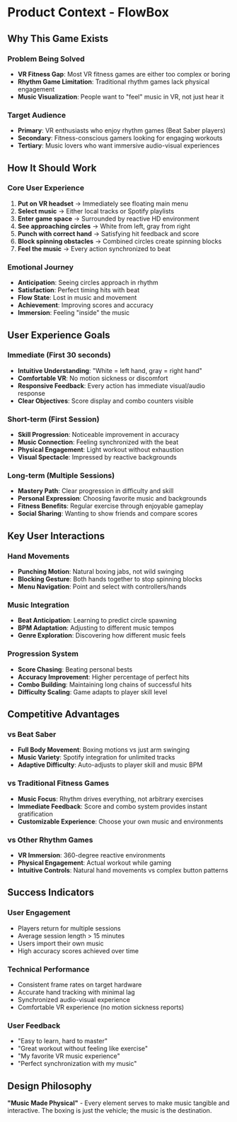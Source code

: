 # Product Context - FlowBox

## Why This Game Exists

### Problem Being Solved
- **VR Fitness Gap**: Most VR fitness games are either too complex or boring
- **Rhythm Game Limitation**: Traditional rhythm games lack physical engagement
- **Music Visualization**: People want to "feel" music in VR, not just hear it

### Target Audience
- **Primary**: VR enthusiasts who enjoy rhythm games (Beat Saber players)
- **Secondary**: Fitness-conscious gamers looking for engaging workouts
- **Tertiary**: Music lovers who want immersive audio-visual experiences

## How It Should Work

### Core User Experience
1. **Put on VR headset** → Immediately see floating main menu
2. **Select music** → Either local tracks or Spotify playlists
3. **Enter game space** → Surrounded by reactive HD environment
4. **See approaching circles** → White from left, gray from right
5. **Punch with correct hand** → Satisfying hit feedback and score
6. **Block spinning obstacles** → Combined circles create spinning blocks
7. **Feel the music** → Every action synchronized to beat

### Emotional Journey
- **Anticipation**: Seeing circles approach in rhythm
- **Satisfaction**: Perfect timing hits with beat
- **Flow State**: Lost in music and movement
- **Achievement**: Improving scores and accuracy
- **Immersion**: Feeling "inside" the music

## User Experience Goals

### Immediate (First 30 seconds)
- **Intuitive Understanding**: "White = left hand, gray = right hand"
- **Comfortable VR**: No motion sickness or discomfort
- **Responsive Feedback**: Every action has immediate visual/audio response
- **Clear Objectives**: Score display and combo counters visible

### Short-term (First Session)
- **Skill Progression**: Noticeable improvement in accuracy
- **Music Connection**: Feeling synchronized with the beat
- **Physical Engagement**: Light workout without exhaustion
- **Visual Spectacle**: Impressed by reactive backgrounds

### Long-term (Multiple Sessions)
- **Mastery Path**: Clear progression in difficulty and skill
- **Personal Expression**: Choosing favorite music and backgrounds
- **Fitness Benefits**: Regular exercise through enjoyable gameplay
- **Social Sharing**: Wanting to show friends and compare scores

## Key User Interactions

### Hand Movements
- **Punching Motion**: Natural boxing jabs, not wild swinging
- **Blocking Gesture**: Both hands together to stop spinning blocks
- **Menu Navigation**: Point and select with controllers/hands

### Music Integration
- **Beat Anticipation**: Learning to predict circle spawning
- **BPM Adaptation**: Adjusting to different music tempos
- **Genre Exploration**: Discovering how different music feels

### Progression System
- **Score Chasing**: Beating personal bests
- **Accuracy Improvement**: Higher percentage of perfect hits
- **Combo Building**: Maintaining long chains of successful hits
- **Difficulty Scaling**: Game adapts to player skill level

## Competitive Advantages

### vs Beat Saber
- **Full Body Movement**: Boxing motions vs just arm swinging
- **Music Variety**: Spotify integration for unlimited tracks
- **Adaptive Difficulty**: Auto-adjusts to player skill and music BPM

### vs Traditional Fitness Games
- **Music Focus**: Rhythm drives everything, not arbitrary exercises
- **Immediate Feedback**: Score and combo system provides instant gratification
- **Customizable Experience**: Choose your own music and environments

### vs Other Rhythm Games
- **VR Immersion**: 360-degree reactive environments
- **Physical Engagement**: Actual workout while gaming
- **Intuitive Controls**: Natural hand movements vs complex button patterns

## Success Indicators

### User Engagement
- Players return for multiple sessions
- Average session length > 15 minutes
- Users import their own music
- High accuracy scores achieved over time

### Technical Performance
- Consistent frame rates on target hardware
- Accurate hand tracking with minimal lag
- Synchronized audio-visual experience
- Comfortable VR experience (no motion sickness reports)

### User Feedback
- "Easy to learn, hard to master"
- "Great workout without feeling like exercise"
- "My favorite VR music experience"
- "Perfect synchronization with my music"

## Design Philosophy
**"Music Made Physical"** - Every element serves to make music tangible and interactive. The boxing is just the vehicle; the music is the destination. 